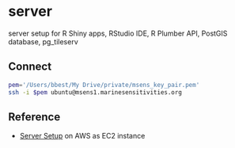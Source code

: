 # server
server setup for R Shiny apps, RStudio IDE, R Plumber API, PostGIS database, pg_tileserv


## Connect

```bash
pem='/Users/bbest/My Drive/private/msens_key_pair.pem'
ssh -i $pem ubuntu@msens1.marinesensitivities.org
```

## Reference

- [Server Setup](https://github.com/MarineSensitivities/server/wiki/Server-Setup) on AWS as EC2 instance




